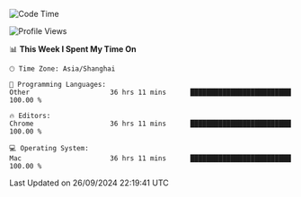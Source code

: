 <!--START_SECTION:waka-->
![Code Time](http://img.shields.io/badge/Code%20Time-2%2C808%20hrs%2019%20mins-blue)

![Profile Views](http://img.shields.io/badge/Profile%20Views-0-blue)

📊 **This Week I Spent My Time On** 

```text
🕑︎ Time Zone: Asia/Shanghai

💬 Programming Languages: 
Other                    36 hrs 11 mins      █████████████████████████   100.00 % 

🔥 Editors: 
Chrome                   36 hrs 11 mins      █████████████████████████   100.00 % 

💻 Operating System: 
Mac                      36 hrs 11 mins      █████████████████████████   100.00 % 
```


 Last Updated on 26/09/2024 22:19:41 UTC
<!--END_SECTION:waka-->